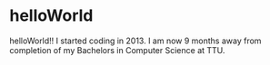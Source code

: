 # helloWorld



helloWorld!!
I started coding in 2013. I am now 9 months away from completion of my Bachelors in Computer Science at TTU.
